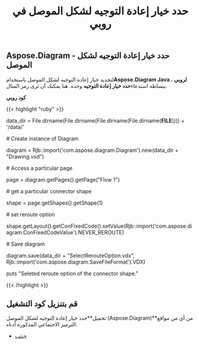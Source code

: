 ﻿---
title: حدد خيار إعادة التوجيه لشكل الموصل في روبي
type: docs
weight: 90
url: /ar/java/select-reroute-option-of-the-connector-shape-in-ruby/
---
## **Aspose.Diagram - حدد خيار إعادة التوجيه لشكل الموصل**
 لتحديد خيار إعادة التوجيه لشكل الموصل باستخدام**Aspose.Diagram Java لروبي** ، ببساطة استدعاء**حدد خيار إعادة التوجيه** وحدة. هنا يمكنك أن ترى رمز المثال.

**كود روبي**

{{< highlight "ruby" >}}

 data_dir = File.dirname(File.dirname(File.dirname(File.dirname(__FILE__)))) + '/data/'

\# Create instance of Diagram

diagram = Rjb::import('com.aspose.diagram.Diagram').new(data_dir + "Drawing.vsd")

\# Access a particular page

page = diagram.getPages().getPage("Flow 1")

\# get a particular connector shape

shape = page.getShapes().getShape(1)

\# set reroute option

shape.getLayout().getConFixedCode().setValue(Rjb::import('com.aspose.diagram.ConFixedCodeValue').NEVER_REROUTE)

\# Save diagram

diagram.save(data_dir + "SelectRerouteOption.vdx", Rjb::import('com.aspose.diagram.SaveFileFormat').VDX)

puts "Seleted reroute option of the connector shape."

{{< /highlight >}}
## **قم بتنزيل كود التشغيل**
 تحميل**حدد خيار إعادة التوجيه لشكل الموصل (Aspose.Diagram)**من أي من مواقع الترميز الاجتماعي المذكورة أدناه:

- [جيثب](https://github.com/asposediagram/Aspose.Diagram-for-Java/blob/master/Plugins/Aspose_Diagram_Java_for_Ruby/lib/asposediagramjava/Shapes/selectrerouteoption.rb)
